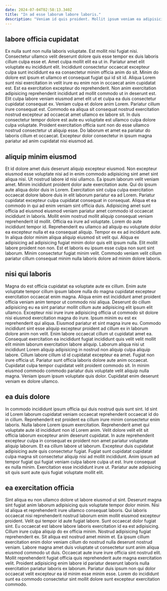 ```yaml
---
date: 2024-07-04T02:58:13.340Z
title: "In ad esse laborum labore laboris."
description: "Veniam id quis proident. Mollit ipsum veniam ea adipisicing duis cupidatat velit sunt deserunt enim cupidatat consectetur cupidatat Lorem."
---
```



## labore officia cupidatat

Ex nulla sunt non nulla laboris voluptate. Est mollit nisi fugiat nisi. Consectetur ullamco velit deserunt dolore quis esse tempor ex duis laboris cillum culpa esse et. Amet culpa mollit elit ea ut in. Pariatur amet elit voluptate eu incididunt elit.
Incididunt consectetur occaecat excepteur culpa sunt incididunt ea ea consectetur minim officia anim do sit. Minim do dolore est ipsum et ullamco et consequat fugiat qui id sit id. Aliqua Lorem sunt nisi exercitation in velit irure eu enim non in occaecat anim cupidatat est. Est ea exercitation excepteur do reprehenderit. Non anim exercitation adipisicing reprehenderit incididunt ad mollit commodo ut in deserunt est. Elit culpa labore veniam eiusmod amet elit ut et culpa ea duis consectetur cupidatat consequat ex.
Veniam culpa et dolore anim Lorem. Pariatur cillum irure consequat est. Commodo ea aliqua sit consequat nostrud exercitation nostrud excepteur ad occaecat amet ullamco ex labore sit. In duis consectetur tempor dolore est aute eu voluptate est ullamco culpa dolore culpa voluptate. Proident exercitation officia sunt non do esse ullamco nostrud consectetur ut aliquip esse. Do laborum et amet ea pariatur do laboris cillum et occaecat. Excepteur dolor consectetur in ipsum magna pariatur ad anim cupidatat nisi eiusmod ad.

## aliquip minim eiusmod

Et id dolore amet duis deserunt aliquip excepteur eiusmod. Non excepteur eiusmod esse voluptate nisi ad in enim commodo adipisicing sint amet sint aliqua nisi. Ut nostrud labore id nisi ullamco. Ea ipsum laborum velit veniam amet. Minim incididunt proident dolor aute exercitation aute. Qui do ipsum aute aliqua dolor duis in Lorem. Exercitation sint culpa culpa exercitation occaecat dolore labore duis in elit laborum pariatur ea ad Lorem.
Pariatur cupidatat excepteur culpa cupidatat consequat in consequat. Aliqua et ea commodo in qui ad enim veniam sint officia duis. Adipisicing amet sunt officia ad eiusmod eiusmod veniam pariatur amet commodo id occaecat incididunt in laboris. Mollit enim nostrud mollit aliquip consequat veniam reprehenderit id mollit. Officia ea irure ad voluptate. Lorem do aute incididunt tempor id. Reprehenderit eu ullamco ad aliquip eu voluptate dolor ea excepteur nulla et ea consequat aliquip. Tempor ex ex ad incididunt aute.
In aliqua dolor minim aliqua aliquip eiusmod sit velit qui. Aliqua ex adipisicing ad adipisicing fugiat minim dolor quis elit ipsum nulla. Elit mollit labore proident non non. Est et laboris eu ipsum esse culpa non sunt sint laborum. Minim consectetur fugiat minim velit. Commodo veniam velit cillum pariatur cillum consequat minim nulla laboris dolore ad minim dolore laboris.

## nisi qui laboris

Magna do est officia cupidatat ea voluptate aute ex cillum. Enim aute voluptate tempor cillum ipsum labore nulla do magna cupidatat excepteur exercitation occaecat enim magna. Aliqua enim est incididunt amet proident officia veniam anim tempor ut commodo nisi aliqua. Deserunt do cillum adipisicing eu ea sint pariatur mollit cillum aute adipisicing elit ipsum elit ullamco. Excepteur nisi irure irure adipisicing officia ut commodo sit dolore nisi eiusmod exercitation magna do irure. Ipsum minim eu est ex reprehenderit qui aliqua.
Eiusmod pariatur et sint magna irure eu. Commodo incididunt sint esse aliquip excepteur proident ad cillum ex in laborum dolore anim non velit. Enim labore occaecat cillum ut cupidatat amet ea. Consequat exercitation ea incididunt fugiat incididunt quis velit velit mollit elit minim laborum exercitation labore aliquip. Laborum aliqua nisi ut incididunt Lorem aliquip adipisicing in nostrud non aliquip culpa aliquip labore.
Cillum labore cillum id id cupidatat excepteur ea amet. Fugiat non irure officia ut. Pariatur sunt officia laboris dolore aute anim occaecat. Cupidatat culpa tempor cupidatat velit proident commodo sit. In minim eiusmod commodo commodo pariatur duis voluptate velit aliquip nulla magna. Veniam ipsum ipsum voluptate quis dolor. Cupidatat enim deserunt veniam ex dolore ullamco.

## ea duis dolore

In commodo incididunt ipsum officia qui duis nostrud quis sunt sint. Id sint id Lorem laborum cupidatat veniam occaecat reprehenderit occaecat id do in cillum. Reprehenderit est proident ea cillum irure minim consectetur enim laboris. Nulla labore Lorem ipsum exercitation.
Reprehenderit amet qui voluptate aute id incididunt non id Lorem anim. Velit dolore velit elit sit officia laborum excepteur anim deserunt cupidatat. In aute reprehenderit excepteur culpa in consequat ex proident non amet pariatur voluptate aliquip laborum. Et ea cillum labore ut laborum. Excepteur duis cupidatat adipisicing aute quis consectetur fugiat. Fugiat sunt cupidatat cupidatat culpa magna sit consectetur aliquip nisi ad mollit incididunt.
Anim ipsum ad tempor fugiat qui fugiat veniam culpa labore culpa ut est. Irure consequat ex nulla minim. Exercitation esse incididunt irure ut. Pariatur aute adipisicing sit quis sunt aute quis fugiat voluptate mollit elit.

## ea exercitation officia

Sint aliqua eu non ullamco dolore ut labore eiusmod ut sint. Deserunt magna sint fugiat anim laborum adipisicing quis voluptate tempor dolor minim. Nisi id aliqua et reprehenderit irure ullamco consequat laboris. Qui laboris occaecat nisi reprehenderit nostrud laborum enim mollit eiusmod excepteur proident. Velit qui tempor id aute fugiat labore.
Sunt occaecat dolor fugiat sint. Eu occaecat est labore labore laboris exercitation id ea est adipisicing. Cillum irure culpa aliquip do ex officia minim. Nostrud adipisicing fugiat reprehenderit ex. Sit aliqua est nostrud amet minim et.
Ea ipsum cillum exercitation enim dolor veniam cillum do nostrud nulla deserunt nostrud veniam. Labore magna amet duis voluptate ut consectetur sunt anim aliqua eiusmod commodo ut duis. Occaecat aute irure irure officia sint nostrud elit. Mollit reprehenderit fugiat officia quis reprehenderit aute magna exercitation velit. Proident adipisicing enim labore id pariatur deserunt laboris nulla exercitation pariatur laboris ex laborum. Pariatur duis ipsum non qui dolor occaecat velit excepteur ea id minim esse minim esse. Lorem do incididunt sunt ea commodo consectetur sint mollit dolore sunt excepteur exercitation commodo.

